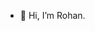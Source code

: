 - 👋 Hi, I’m Rohan.
<!---
rrhan32/rrhan32 is a ✨ special ✨ repository because its `README.md` (this file) appears on your GitHub profile.
You can click the Preview link to take a look at your changes.
--->
